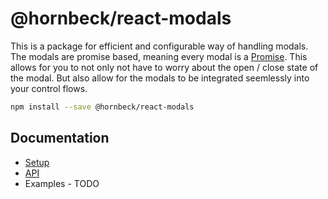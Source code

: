 # @hornbeck/react-modals

This is a package for efficient and configurable way of handling modals.
The modals are promise based, meaning every modal is a [Promise](https://developer.mozilla.org/en-US/docs/Web/JavaScript/Reference/Global_Objects/Promise).
This allows for you to not only not have to worry about the open / close state of the modal.
But also allow for the modals to be integrated seemlessly into your control flows.

```bash
npm install --save @hornbeck/react-modals
```

## Documentation

- [Setup](./docs/Setup.md)
- [API](./docs/API.md)
- Examples - TODO
